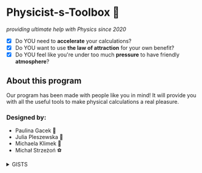 # Physicist-s-Toolbox :rocket:
*providing ultimate help with Physics since 2020*
 - [x] Do YOU need to **accelerate** your calculations?
 - [x] Do YOU want to use **the law of attraction** for your own benefit?
 - [x] Do YOU feel like you're under too much **pressure** to have friendly **atmosphere**?
 ## About this program
 Our program has been made with people like you in mind! It will provide you with all the useful tools to make physical calculations a real pleasure.  
 ### Designed by:
 * Paulina Gacek :bat:
 * Julia Pleszewska :pig:
 * Michaela Klimek :dragon_face:
 * Michał Strzeżoń :soccer:
 <details><summary>GISTS</summary>
 https://gist.github.com/miklimek/3966d47ad58eb623654fc472680a6fd9
 https://gist.github.com/miklimek/c861b6618b1546029a27fd7bd5176c86
 
 https://gist.github.com/MStrzezon/9be87254f7a4a59805fe8810847a7016
 https://gist.github.com/MStrzezon/596b02de3cecb41945b7261964bfc3e2</details>

